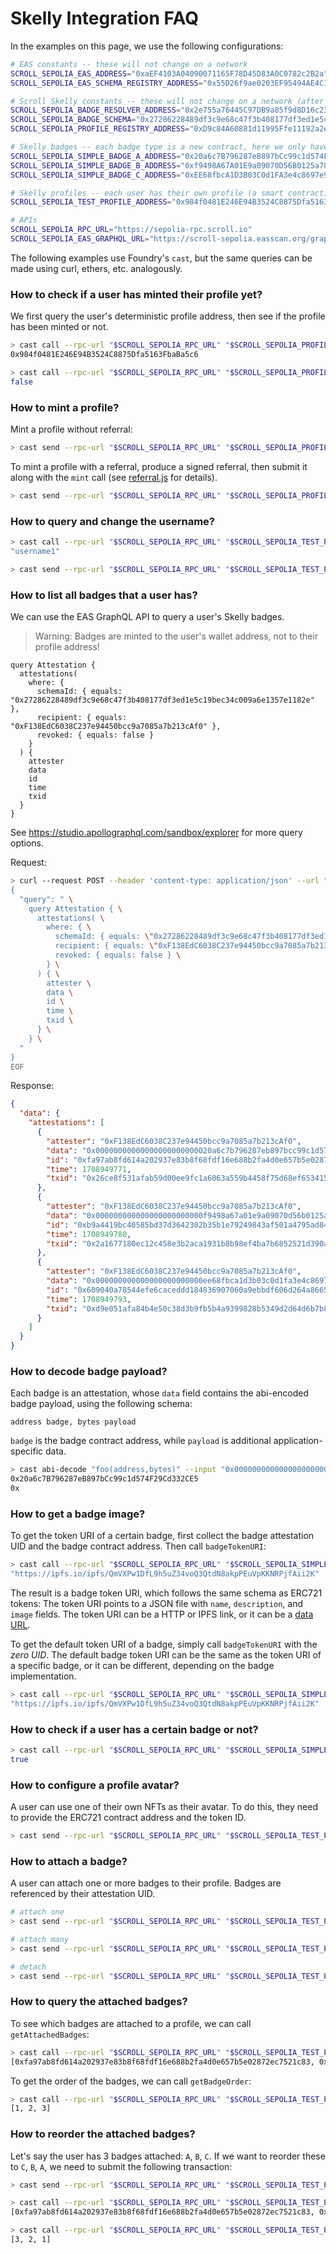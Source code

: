 # Skelly Integration FAQ

In the examples on this page, we use the following configurations:

```bash
# EAS constants -- these will not change on a network
SCROLL_SEPOLIA_EAS_ADDRESS="0xaEF4103A04090071165F78D45D83A0C0782c2B2a"
SCROLL_SEPOLIA_EAS_SCHEMA_REGISTRY_ADDRESS="0x55D26f9ae0203EF95494AE4C170eD35f4Cf77797"

# Scroll Skelly constants -- these will not change on a network (after the final deployment)
SCROLL_SEPOLIA_BADGE_RESOLVER_ADDRESS="0x2e755a76445C97DB9a85f9d8D16c23D8B0B905a2"
SCROLL_SEPOLIA_BADGE_SCHEMA="0x27286228489df3c9e68c47f3b408177df3ed1e5c19bec34c009a6e1357e1182e"
SCROLL_SEPOLIA_PROFILE_REGISTRY_ADDRESS="0xD9c84A60881d11995Ffe11192a2eD3df601E3E1f"

# Skelly badges -- each badge type is a new contract, here we only have three simple test contracts
SCROLL_SEPOLIA_SIMPLE_BADGE_A_ADDRESS="0x20a6c7B796287eB897bCc99c1d574F29Cd332CE5"
SCROLL_SEPOLIA_SIMPLE_BADGE_B_ADDRESS="0xf9498A67A01E9a09070D56B0125a78683dc32653"
SCROLL_SEPOLIA_SIMPLE_BADGE_C_ADDRESS="0xEE68fbcA1D3B03C0d1FA3e4c8697e90fA00BcF39"

# Skelly profiles -- each user has their own profile (a smart contract), here we provide a simple test profile
SCROLL_SEPOLIA_TEST_PROFILE_ADDRESS="0x984f0481E246E94B3524C8875Dfa5163FbaBa5c6"

# APIs
SCROLL_SEPOLIA_RPC_URL="https://sepolia-rpc.scroll.io"
SCROLL_SEPOLIA_EAS_GRAPHQL_URL="https://scroll-sepolia.easscan.org/graphql"
```

The following examples use Foundry's `cast`, but the same queries can be made using curl, ethers, etc. analogously.


### How to check if a user has minted their profile yet?

We first query the user's deterministic profile address, then see if the profile has been minted or not.

```bash
> cast call --rpc-url "$SCROLL_SEPOLIA_RPC_URL" "$SCROLL_SEPOLIA_PROFILE_REGISTRY_ADDRESS" "getProfile(address)(address)" "0xF138EdC6038C237e94450bcc9a7085a7b213cAf0"
0x984f0481E246E94B3524C8875Dfa5163FbaBa5c6

> cast call --rpc-url "$SCROLL_SEPOLIA_RPC_URL" "$SCROLL_SEPOLIA_PROFILE_REGISTRY_ADDRESS" "isProfileMinted(address)(bool)" "0x984f0481E246E94B3524C8875Dfa5163FbaBa5c6"
false
```


### How to mint a profile?

Mint a profile without referral:

```bash
> cast send --rpc-url "$SCROLL_SEPOLIA_RPC_URL" "$SCROLL_SEPOLIA_PROFILE_REGISTRY_ADDRESS" "mint(string,bytes)" "username1" "" --value "0.001ether" --private-key "$SCROLL_SEPOLIA_PRIVATE_KEY"
```

To mint a profile with a referral, produce a signed referral, then submit it along with the `mint` call (see [referral.js](../examples/src/referral.js) for details).

```bash
> cast send --rpc-url "$SCROLL_SEPOLIA_RPC_URL" "$SCROLL_SEPOLIA_PROFILE_REGISTRY_ADDRESS" "mint(string,bytes)" "username2" "0x000000000000000000000000f138edc6038c237e94450bcc9a7085a7b213caf00000000000000000000000000000000000000000000000000000000065dc905500000000000000000000000000000000000000000000000000000000000000600000000000000000000000000000000000000000000000000000000000000041abd19d967e8e5f5f410afebd45752e36f78e6a6ae41939bce4b9747289e191b5659b58e6ce555a72e4c811bc3c8e8e7f9c2537a7295073c7cf060d4179d38d4f1c00000000000000000000000000000000000000000000000000000000000000" --value "0.0005ether" --private-key "$SCROLL_SEPOLIA_PRIVATE_KEY"
```


### How to query and change the username?

```bash
> cast call --rpc-url "$SCROLL_SEPOLIA_RPC_URL" "$SCROLL_SEPOLIA_TEST_PROFILE_ADDRESS" "username()(string)"
"username1"

> cast send --rpc-url "$SCROLL_SEPOLIA_RPC_URL" "$SCROLL_SEPOLIA_TEST_PROFILE_ADDRESS" "changeUsername(string)" "username2" --private-key "$SCROLL_SEPOLIA_PRIVATE_KEY"
```


### How to list all badges that a user has?

We can use the EAS GraphQL API to query a user's Skelly badges.

> Warning: Badges are minted to the user's wallet address, not to their profile address!

```
query Attestation {
  attestations(
    where: {
      schemaId: { equals: "0x27286228489df3c9e68c47f3b408177df3ed1e5c19bec34c009a6e1357e1182e" },
      recipient: { equals: "0xF138EdC6038C237e94450bcc9a7085a7b213cAf0" },
      revoked: { equals: false }
    }
  ) {
    attester
    data
    id
    time
    txid
  }
}
```

See https://studio.apollographql.com/sandbox/explorer for more query options.

Request:

```bash
> curl --request POST --header 'content-type: application/json' --url "$SCROLL_SEPOLIA_EAS_GRAPHQL_URL" --data-binary @- << EOF
{
  "query": " \
    query Attestation { \
      attestations( \
        where: { \
          schemaId: { equals: \"0x27286228489df3c9e68c47f3b408177df3ed1e5c19bec34c009a6e1357e1182e\" }, \
          recipient: { equals: \"0xF138EdC6038C237e94450bcc9a7085a7b213cAf0\" }, \
          revoked: { equals: false } \
        } \
      ) { \
        attester \
        data \
        id \
        time \
        txid \
      } \
    } \
  "
}
EOF
```

Response:

```json
{
  "data": {
    "attestations": [
      {
        "attester": "0xF138EdC6038C237e94450bcc9a7085a7b213cAf0",
        "data": "0x00000000000000000000000020a6c7b796287eb897bcc99c1d574f29cd332ce500000000000000000000000000000000000000000000000000000000000000400000000000000000000000000000000000000000000000000000000000000000",
        "id": "0xfa97ab8fd614a202937e83b8f68fdf16e688b2fa4d0e657b5e02872ec7521c83",
        "time": 1708949771,
        "txid": "0x26ce8f531afab59d00ee9fc1a6063a559b4458f75d68ef653415cff9d150ebc4"
      },
      {
        "attester": "0xF138EdC6038C237e94450bcc9a7085a7b213cAf0",
        "data": "0x000000000000000000000000f9498a67a01e9a09070d56b0125a78683dc3265300000000000000000000000000000000000000000000000000000000000000400000000000000000000000000000000000000000000000000000000000000000",
        "id": "0xb9a4419bc40585bd37d3642302b35b1e79249843af501a4795ad8497dbc6e5ec",
        "time": 1708949780,
        "txid": "0x2a1677180ec12c458e3b2aca1931b8b98ef4ba7b6852521d390aa2d188395d1a"
      },
      {
        "attester": "0xF138EdC6038C237e94450bcc9a7085a7b213cAf0",
        "data": "0x000000000000000000000000ee68fbca1d3b03c0d1fa3e4c8697e90fa00bcf3900000000000000000000000000000000000000000000000000000000000000400000000000000000000000000000000000000000000000000000000000000000",
        "id": "0x609040a78544efe6caceddd184836907060a9ebbdf606d264a8665e245bb2115",
        "time": 1708949793,
        "txid": "0xd9e051afa84b4e50c38d3b9fb5b4a9399828b5349d2d64d6b7b83b4acb38791d"
      }
    ]
  }
}
```


### How to decode badge payload?

Each badge is an attestation, whose `data` field contains the abi-encoded badge payload, using the following schema:

```
address badge, bytes payload
```

`badge` is the badge contract address, while `payload` is additional application-specific data.

```bash
> cast abi-decode "foo(address,bytes)" --input "0x00000000000000000000000020a6c7b796287eb897bcc99c1d574f29cd332ce500000000000000000000000000000000000000000000000000000000000000400000000000000000000000000000000000000000000000000000000000000000"
0x20a6c7B796287eB897bCc99c1d574F29Cd332CE5
0x
```


### How to get a badge image?

To get the token URI of a certain badge, first collect the badge attestation UID and the badge contract address. Then call `badgeTokenURI`:

```bash
> cast call --rpc-url "$SCROLL_SEPOLIA_RPC_URL" "$SCROLL_SEPOLIA_SIMPLE_BADGE_A_ADDRESS" "badgeTokenURI(bytes32)(string)" "0xfa97ab8fd614a202937e83b8f68fdf16e688b2fa4d0e657b5e02872ec7521c83"
"https://ipfs.io/ipfs/QmVXPw1DfL9h5uZ34voQ3QtdN8akpPEuVpKKNRPjfAii2K"
```

The result is a badge token URI, which follows the same schema as ERC721 tokens: The token URI points to a JSON file with `name`, `description`, and `image` fields. The token URI can be a HTTP or IPFS link, or it can be a [data URL](https://developer.mozilla.org/en-US/docs/Web/HTTP/Basics_of_HTTP/Data_URLs).

To get the default token URI of a badge, simply call `badgeTokenURI` with the *zero UID*. The default badge token URI can be the same as the token URI of a specific badge, or it can be different, depending on the badge implementation.

```bash
> cast call --rpc-url "$SCROLL_SEPOLIA_RPC_URL" "$SCROLL_SEPOLIA_SIMPLE_BADGE_A_ADDRESS" "badgeTokenURI(bytes32)(string)" "0x0000000000000000000000000000000000000000000000000000000000000000"
"https://ipfs.io/ipfs/QmVXPw1DfL9h5uZ34voQ3QtdN8akpPEuVpKKNRPjfAii2K"
```


### How to check if a user has a certain badge or not?

```bash
> cast call --rpc-url "$SCROLL_SEPOLIA_RPC_URL" "$SCROLL_SEPOLIA_SIMPLE_BADGE_A_ADDRESS" "hasBadge(address)(bool)" "0xF138EdC6038C237e94450bcc9a7085a7b213cAf0"
true
```


### How to configure a profile avatar?

A user can use one of their own NFTs as their avatar. To do this, they need to provide the ERC721 contract address and the token ID.

```bash
> cast send --rpc-url "$SCROLL_SEPOLIA_RPC_URL" "$SCROLL_SEPOLIA_TEST_PROFILE_ADDRESS" "changeAvatar(address,uint256)" "0x74670A3998d9d6622E32D0847fF5977c37E0eC91" "1" --private-key "$SCROLL_SEPOLIA_PRIVATE_KEY"
```


### How to attach a badge?

A user can attach one or more badges to their profile. Badges are referenced by their attestation UID.

```bash
# attach one
> cast send --rpc-url "$SCROLL_SEPOLIA_RPC_URL" "$SCROLL_SEPOLIA_TEST_PROFILE_ADDRESS" "attach([bytes32])" "[0xfa97ab8fd614a202937e83b8f68fdf16e688b2fa4d0e657b5e02872ec7521c83]" --private-key "$SCROLL_SEPOLIA_PRIVATE_KEY"

# attach many
> cast send --rpc-url "$SCROLL_SEPOLIA_RPC_URL" "$SCROLL_SEPOLIA_TEST_PROFILE_ADDRESS" "attach(bytes32[])" "[0xb9a4419bc40585bd37d3642302b35b1e79249843af501a4795ad8497dbc6e5ec,0x609040a78544efe6caceddd184836907060a9ebbdf606d264a8665e245bb2115]" --private-key "$SCROLL_SEPOLIA_PRIVATE_KEY"

# detach
> cast send --rpc-url "$SCROLL_SEPOLIA_RPC_URL" "$SCROLL_SEPOLIA_TEST_PROFILE_ADDRESS" "detach(bytes32[])" "[0x609040a78544efe6caceddd184836907060a9ebbdf606d264a8665e245bb2115]" --private-key "$SCROLL_SEPOLIA_PRIVATE_KEY"
```


### How to query the attached badges?

To see which badges are attached to a profile, we can call `getAttachedBadges`:

```bash
> cast call --rpc-url "$SCROLL_SEPOLIA_RPC_URL" "$SCROLL_SEPOLIA_TEST_PROFILE_ADDRESS" "getAttachedBadges()(bytes32[])"
[0xfa97ab8fd614a202937e83b8f68fdf16e688b2fa4d0e657b5e02872ec7521c83, 0xb9a4419bc40585bd37d3642302b35b1e79249843af501a4795ad8497dbc6e5ec, 0x609040a78544efe6caceddd184836907060a9ebbdf606d264a8665e245bb2115]
```

To get the order of the badges, we can call `getBadgeOrder`:

```bash
> cast call --rpc-url "$SCROLL_SEPOLIA_RPC_URL" "$SCROLL_SEPOLIA_TEST_PROFILE_ADDRESS" "getBadgeOrder()(uint256[])"
[1, 2, 3]
```


### How to reorder the attached badges?

Let's say the user has 3 badges attached: `A`, `B`, `C`. If we want to reorder these to `C`, `B`, `A`, we need to submit the following transaction:

```bash
> cast send --rpc-url "$SCROLL_SEPOLIA_RPC_URL" "$SCROLL_SEPOLIA_TEST_PROFILE_ADDRESS" "reorderBadges(uint256[])" "[3, 2, 1]" --private-key "$SCROLL_SEPOLIA_PRIVATE_KEY"

> cast call --rpc-url "$SCROLL_SEPOLIA_RPC_URL" "$SCROLL_SEPOLIA_TEST_PROFILE_ADDRESS" "getAttachedBadges()(bytes32[])"
[0xfa97ab8fd614a202937e83b8f68fdf16e688b2fa4d0e657b5e02872ec7521c83, 0xb9a4419bc40585bd37d3642302b35b1e79249843af501a4795ad8497dbc6e5ec, 0x609040a78544efe6caceddd184836907060a9ebbdf606d264a8665e245bb2115]

> cast call --rpc-url "$SCROLL_SEPOLIA_RPC_URL" "$SCROLL_SEPOLIA_TEST_PROFILE_ADDRESS" "getBadgeOrder()(uint256[])"
[3, 2, 1]
```
